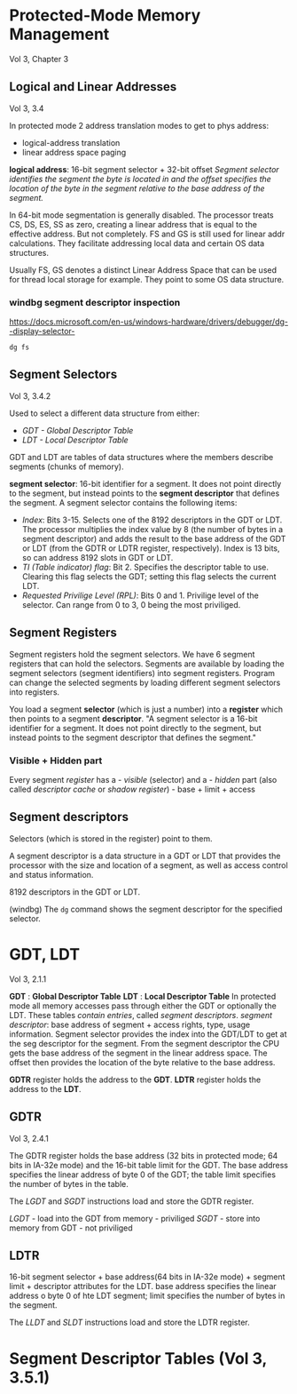 # Protected-Mode Memory Management
Vol 3, Chapter 3

## Logical and Linear Addresses
Vol 3, 3.4

In protected mode 2 address translation modes to get to phys address:
- logical-address translation
- linear address space paging

**logical address**: 16-bit segment selector + 32-bit offset
*Segment selector identifies the segment the byte is located in and the offset specifies the location
of the byte in the segment relative to the base address of the segment.*

In 64-bit mode segmentation is generally disabled. The processor treats CS, DS, ES, SS as zero,
creating a linear address that is equal to the effective address.
But not completely. FS and GS is still used
for linear addr calculations. They facilitate addressing local data and certain OS data structures.

Usually FS, GS denotes a distinct Linear Address Space that can be used for thread local storage
for example. They point to some OS data structure. 

### windbg segment descriptor inspection
https://docs.microsoft.com/en-us/windows-hardware/drivers/debugger/dg--display-selector-
```
dg fs
```

## Segment Selectors
Vol 3, 3.4.2

Used to select a different data structure from either:
- *GDT - Global Descriptor Table*
- *LDT - Local Descriptor Table*

GDT and LDT are tables of data structures where the members
describe segments (chunks of memory).

**segment selector**: 16-bit identifier for a segment.
It does not point directly to the segment, but instead points to the
**segment descriptor** that defines the segment.
A segment selector contains the following items:
- *Index*: Bits 3-15. Selects one of the 8192 descriptors in the GDT or LDT. The processor multiplies
the index value by 8 (the number of bytes in a segment descriptor) and adds the result to the base
address of the GDT or LDT (from the GDTR or LDTR register, respectively).
Index is 13 bits, so can address 8192 slots in GDT or LDT.
- *TI (Table indicator) flag*: Bit 2. Specifies the descriptor table to use. 
Clearing this flag selects the GDT; setting this flag selects the current LDT.
- *Requested Privilige Level (RPL)*: Bits 0 and 1. Privilige level of the selector.
Can range from 0 to 3, 0 being the most priviliged.

## Segment Registers

Segment registers hold the segment selectors. We have 6 segment registers that can hold
the selectors.
Segments are available by loading the segment selectors (segment identifiers) into segment registers.
Program can change the selected segments by loading different segment selectors into registers.

You load a segment **selector** (which is just a number) into a **register** which
then points to a segment **descriptor**.
"A segment selector is a 16-bit identifier for a segment. It does not point directly to the segment,
but instead points to the segment descriptor that defines the segment."

### Visible + Hidden part

Every segment *register* has a 
    - *visible* (selector) and a
    - *hidden* part (also called *descriptor cache* or *shadow register*)
        - base + limit + access

## Segment descriptors

Selectors (which is stored in the register) point to them.

A segment descriptor is a data structure in a GDT or LDT that provides the processor with 
the size and location of a segment, as well as access control and status information.

8192 descriptors in the GDT or LDT.

(windbg) The `dg` command shows the segment descriptor for the specified selector.


# GDT, LDT
Vol 3, 2.1.1

**GDT** : **Global Descriptor Table**
**LDT** : **Local Descriptor Table**
In protected mode all memory accesses pass through either the GDT or optionally the LDT.
These tables *contain entries*, called *segment descriptors*.
*segment descriptor*: base address of segment + access rights, type, usage information.
Segment selector provides the index into the GDT/LDT to get at the seg descriptor for the segment.
From the segment descriptor the CPU gets the base address of the segment in the linear address space.
The offset then provides the location of the byte relative to the base address.

**GDTR** register holds the address to the **GDT**.
**LDTR** register holds the address to the **LDT**.

## GDTR
Vol 3, 2.4.1

The GDTR register holds the base address (32 bits in protected mode; 64 bits in IA-32e mode) 
and the 16-bit table limit for the GDT. The base address specifies the linear address of byte 0 of the GDT; 
the table limit specifies the number of bytes in the table.

The *LGDT* and *SGDT* instructions load and store the GDTR register.

*LGDT* - load into the GDT from memory - priviliged
*SGDT* - store into memory from GDT - not priviliged

## LDTR

16-bit segment selector + base address(64 bits in IA-32e mode) + segment limit + descriptor attributes
for the LDT.
base address specifies the linear address o byte 0 of hte LDT segment; limit specifies the number of
bytes in the segment.

The *LLDT* and *SLDT* instructions load and store the LDTR register.

# Segment Descriptor Tables (Vol 3, 3.5.1)



